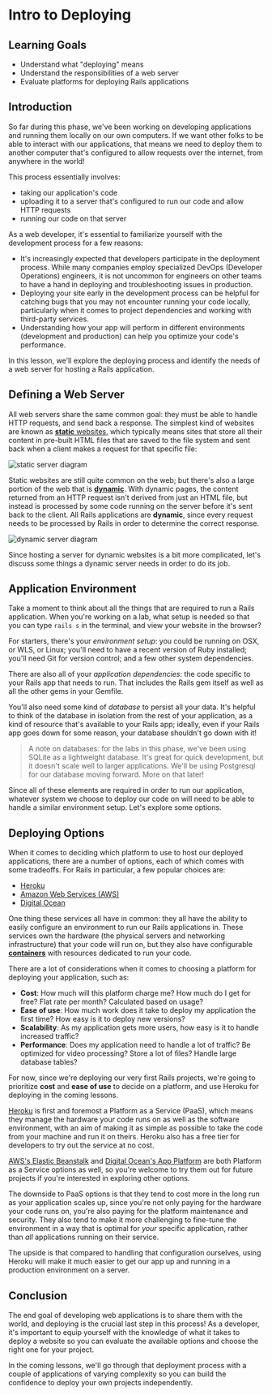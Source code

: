 # Intro to Deploying

## Learning Goals

- Understand what "deploying" means
- Understand the responsibilities of a web server
- Evaluate platforms for deploying Rails applications

## Introduction

So far during this phase, we've been working on developing applications and
running them locally on our own computers. If we want other folks to be able to
interact with our applications, that means we need to deploy them to another
computer that's configured to allow requests over the internet, from anywhere in
the world!

This process essentially involves:

- taking our application's code
- uploading it to a server that's configured to run our code and allow HTTP
  requests
- running our code on that server

As a web developer, it's essential to familiarize yourself with the development
process for a few reasons:

- It's increasingly expected that developers participate in the deployment
  process. While many companies employ specialized DevOps (Developer Operations)
  engineers, it is not uncommon for engineers on other teams to have a hand in
  deploying and troubleshooting issues in production.
- Deploying your site early in the development process can be helpful for
  catching bugs that you may not encounter running your code locally,
  particularly when it comes to project dependencies and working with
  third-party services.
- Understanding how your app will perform in different environments (development
  and production) can help you optimize your code's performance.

In this lesson, we'll explore the deploying process and identify the needs of a
web server for hosting a Rails application.

## Defining a Web Server

All web servers share the same common goal: they must be able to handle HTTP
requests, and send back a response. The simplest kind of websites are known as
[**static** websites][static web page], which typically means sites that store
all their content in pre-built HTML files that are saved to the file system and
sent back when a client makes a request for that specific file:

![static server diagram](https://curriculum-content.s3.amazonaws.com/phase-4/phase-4-intro-to-deploying/static-server.png)

[static web page]: https://en.wikipedia.org/wiki/Static_web_page

Static websites are still quite common on the web; but there's also a large portion
of the web that is [**dynamic**][dynamic web page]. With dynamic pages, the content
returned from an HTTP request isn't derived from just an HTML file, but instead is
processed by some code running on the server before it's sent back to the client.
All Rails applications are **dynamic**, since every request needs to be processed
by Rails in order to determine the correct response.

[dynamic web page]: https://en.wikipedia.org/wiki/Dynamic_web_page

![dynamic server diagram](https://curriculum-content.s3.amazonaws.com/phase-4/phase-4-intro-to-deploying/dynamic-server.png)

Since hosting a server for dynamic websites is a bit more complicated, let's
discuss some things a dynamic server needs in order to do its job.

## Application Environment

Take a moment to think about all the things that are required to run a
Rails application. When you're working on a lab, what setup is needed so
that you can type `rails s` in the terminal, and view your website in the
browser?

For starters, there's your _environment setup_: you could be running on OSX, or
WLS, or Linux; you'll need to have a recent version of Ruby installed; you'll
need Git for version control; and a few other system dependencies.

There are also all of your _application dependencies_: the code specific to
your Rails app that needs to run. That includes the Rails gem itself as well
as all the other gems in your Gemfile.

You'll also need some kind of _database_ to persist all your data. It's helpful
to think of the database in isolation from the rest of your application, as a
kind of resource that's available to your Rails app; ideally, even if your Rails
app goes down for some reason, your database shouldn't go down with it!

> A note on databases: for the labs in this phase, we've been using SQLite as a
> lightweight database. It's great for quick development, but it doesn't scale
> well to larger applications. We'll be using Postgresql for our database moving
> forward. More on that later!

Since all of these elements are required in order to run our application,
whatever system we choose to deploy our code on will need to be able to handle a
similar environment setup. Let's explore some options.

## Deploying Options

When it comes to deciding which platform to use to host our deployed
applications, there are a number of options, each of which comes with some
tradeoffs. For Rails in particular, a few popular choices are:

- [Heroku][heroku]
- [Amazon Web Services (AWS)][aws]
- [Digital Ocean][digital ocean]

[heroku]: https://www.heroku.com/about
[aws]: https://aws.amazon.com/
[digital ocean]: https://www.digitalocean.com/

One thing these services all have in common: they all have the ability to easily
configure an environment to run our Rails applications in. These services own
the hardware (the physical servers and networking infrastructure) that your code
will run on, but they also have configurable [**containers**][containers] with
resources dedicated to run your code.

[containers]: https://en.wikipedia.org/wiki/OS-level_virtualization

There are a lot of considerations when it comes to choosing a platform for
deploying your application, such as:

- **Cost**: How much will this platform charge me? How much do I get for free?
  Flat rate per month? Calculated based on usage?
- **Ease of use**: How much work does it take to deploy my application the first
  time? How easy is it to deploy new versions?
- **Scalability**: As my application gets more users, how easy is it to handle
  increased traffic?
- **Performance**: Does my application need to handle a lot of traffic? Be optimized
  for video processing? Store a lot of files? Handle large database tables?

For now, since we're deploying our very first Rails projects, we're going to
prioritize **cost** and **ease of use** to decide on a platform, and use Heroku
for deploying in the coming lessons.

[Heroku][heroku] is first and foremost a Platform as a Service (PaaS), which
means they manage the hardware your code runs on as well as the software
environment, with an aim of making it as simple as possible to take the code
from your machine and run it on theirs. Heroku also has a free tier for
developers to try out the service at no cost.

[AWS's Elastic Beanstalk][elastic beanstalk] and
[Digital Ocean's App Platform][app platform] are both Platform as a Service
options as well, so you're welcome to try them out for future projects if you're
interested in exploring other options.

[elastic beanstalk]: https://docs.aws.amazon.com/elasticbeanstalk/latest/dg/ruby-rails-tutorial.html
[app platform]: https://docs.digitalocean.com/products/app-platform/languages-frameworks/ruby-on-rails/

The downside to PaaS options is that they tend to cost more in the long run as
your application scales up, since you're not only paying for the hardware your
code runs on, you're also paying for the platform maintenance and security. They
also tend to make it more challenging to fine-tune the environment in a way that
is optimal for _your_ specific application, rather than _all_ applications
running on their service.

The upside is that compared to handling that configuration ourselves, using Heroku
will make it much easier to get our app up and running in a production environment
on a server.

## Conclusion

The end goal of developing web applications is to share them with the world, and
deploying is the crucial last step in this process! As a developer, it's
important to equip yourself with the knowledge of what it takes to deploy a
website so you can evaluate the available options and choose the right one for
your project.

In the coming lessons, we'll go through that deployment process with a couple of
applications of varying complexity so you can build the confidence to deploy your
own projects independently.
